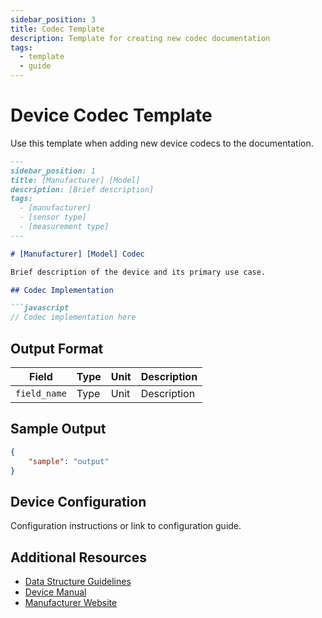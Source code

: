 ```yaml
---
sidebar_position: 3
title: Codec Template
description: Template for creating new codec documentation
tags:
  - template
  - guide
---
```


# Device Codec Template

Use this template when adding new device codecs to the documentation.

```markdown
---
sidebar_position: 1
title: [Manufacturer] [Model]
description: [Brief description]
tags:
  - [manufacturer]
  - [sensor type]
  - [measurement type]
---

# [Manufacturer] [Model] Codec

Brief description of the device and its primary use case.

## Codec Implementation

```javascript
// Codec implementation here
```

## Output Format

| Field | Type | Unit | Description |
|-------|------|------|-------------|
| `field_name` | Type | Unit | Description |

## Sample Output

```json
{
    "sample": "output"
}
```

## Device Configuration

Configuration instructions or link to configuration guide.

## Additional Resources
- [Data Structure Guidelines](/docs/tutorial-basics/009-good-housekeeping-for-LoRaWAN-sensor-fleets)
- [Device Manual](link)
- [Manufacturer Website](link)
``` 